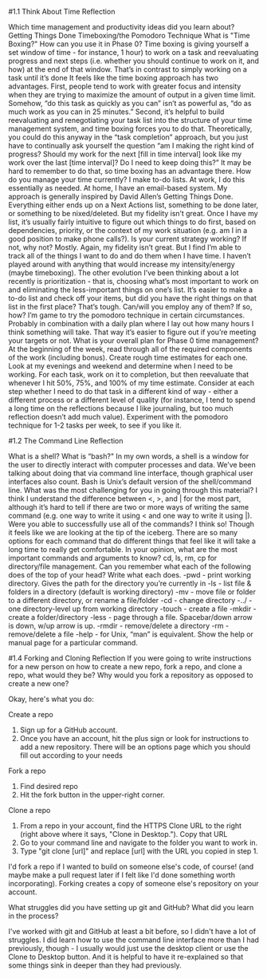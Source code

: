 #1.1 Think About Time Reflection

Which time management and productivity ideas did you learn about?
Getting Things Done
Timeboxing/the Pomodoro Technique
What is "Time Boxing?" How can you use it in Phase 0?
Time boxing is giving yourself a set window of time - for instance, 1 hour) to work on a task and reevaluating progress and next steps (i.e. whether you should continue to work on it, and how) at the end of that window. That’s in contrast to simply working on a task until it’s done
It feels like the time boxing approach has two advantages. First, people tend to work with greater focus and intensity when they are trying to maximize the amount of output in a given time limit. Somehow, “do this task as quickly as you can” isn’t as powerful as, “do as much work as you can in 25 minutes.”
Second, it’s helpful to build reevaluating and renegotiating your task list into the structure of your time management system, and time boxing forces you to do that. Theoretically, you could do this anyway in the “task completion” approach, but you just have to continually ask yourself the question “am I making the right kind of progress? Should my work for the next [fill in time interval] look like my work over the last [time interval]? Do I need to keep doing this?” It may be hard to remember to do that, so time boxing has an advantage there.
How do you manage your time currently?
I make to-do lists. At work, I do this essentially as needed. At home, I have an email-based system. My approach is generally inspired by David Allen’s Getting Things Done. Everything either ends up on a Next Actions list, something to be done later, or something to be nixed/deleted. But my fidelity isn’t great.
Once I have my list, it’s usually fairly intuitive to figure out which things to do first, based on dependencies, priority, or the context of my work situation (e.g. am I in a good position to make phone calls?).
Is your current strategy working? If not, why not?
Mostly. Again, my fidelity isn’t great. But I find I’m able to track all of the things I want to do and do them when I have time. I haven’t played around with anything that would increase my intensity/energy (maybe timeboxing). The other evolution I’ve been thinking about a lot recently is prioritization - that is, choosing what’s most important to work on and eliminating the less-important things on one’s list. It’s easier to make a to-do list and check off your items, but did you have the right things on that list in the first place? That’s tough.
Can/will you employ any of them? If so, how?
I’m game to try the pomodoro technique in certain circumstances. Probably in combination with a daily plan where I lay out how many hours I think something will take. That way it’s easier to figure out if you’re meeting your targets or not.
What is your overall plan for Phase 0 time management?
At the beginning of the week, read through all of the required components of the work (including bonus). Create rough time estimates for each one. Look at my evenings and weekend and determine when I need to be working.
For each task, work on it to completion, but then reevaluate that whenever I hit 50%, 75%, and 100% of my time estimate. Consider at each step whether I need to do that task in a different kind of way - either a different process or a different level of quality (for instance, I tend to spend a long time on the reflections because I like journaling, but too much reflection doesn’t add much value).
Experiment with the pomodoro technique for 1-2 tasks per week, to see if you like it.

#1.2 The Command Line Reflection

What is a shell? What is “bash?"
In my own words, a shell is a window for the user to directly interact with computer processes and data. We’ve been talking about doing that via command line interface, though graphical user interfaces also count. Bash is Unix’s default version of the shell/command line.
What was the most challenging for you in going through this material?
I think I understand the difference between <, >, and | for the most part, although it’s hard to tell if there are two or more ways of writing the same command (e.g. one way to write it using < and one way to write it using |).
Were you able to successfully use all of the commands?
I think so! Though it feels like we are looking at the tip of the iceberg. There are so many options for each command that do different things that feel like it will take a long time to really get comfortable.
In your opinion, what are the most important commands and arguments to know?
cd, ls, rm, cp for directory/file management.
Can you remember what each of the following does of the top of your head? Write what each does.
-pwd - print working directory. Gives the path for the directory you’re currently in
-ls - list file & folders in a directory (default is working directory)
-mv - move file or folder to a different directory, or rename a file/folder
-cd - change directory
-../ - one directory-level up from working directory
-touch - create a file
-mkdir - create a folder/directory
-less - page through a file. Spacebar/down arrow is down, w/up arrow is up.
-rmdir - remove/delete a directory
-rm - remove/delete a file
-help - for Unix, “man” is equivalent. Show the help or manual page for a particular command.

#1.4 Forking and Cloning Reflection
If you were going to write instructions for a new person on how to create a new repo, fork a repo, and clone a repo, what would they be? Why would you fork a repository as opposed to create a new one?

Okay, here's what you do:

Create a repo
1. Sign up for a GitHub account.
2. Once you have an account, hit the plus sign or look for instructions to add a new repository. There will be an options page which you should fill out according to your needs


Fork a repo
1. Find desired repo
2. Hit the fork button in the upper-right corner.


Clone a repo
1. From a repo in your account, find the HTTPS Clone URL to the right (right above where it says, "Clone in Desktop."). Copy that URL
2. Go to your command line and navigate to the folder you want to work in.
3. Type "git clone [url]" and replace [url] with the URL you copied in step 1.

I'd fork a repo if I wanted to build on someone else's code, of course! (and maybe make a pull request later if I felt like I'd done something worth incorporating). Forking creates a copy of someone else's repository on your account.



What struggles did you have setting up git and GitHub? What did you learn in the process?

I've worked with git and GitHub at least a bit before, so I didn't have a lot of struggles. I did learn how to use the command line interface more than I had previously, though - I usually would just use the desktop client or use the Clone to Desktop button. And it is helpful to have it re-explained so that some things sink in deeper than they had previously.